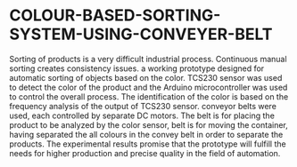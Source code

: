 # COLOUR-BASED-SORTING-SYSTEM-USING-CONVEYER-BELT

Sorting of products is a very difficult industrial process. Continuous manual sorting creates consistency issues. a working prototype designed for automatic sorting of objects based on the color. TCS230 sensor was used to detect the color of the product and the Arduino microcontroller was used to control the overall process. The identification of the color is based on the frequency analysis of the output of TCS230 sensor. conveyor belts were used, each controlled by separate DC motors. The belt is for placing the product to be analyzed by the color sensor, belt is for moving the container, having separated the all colours in the convey belt in order to separate the products. The experimental results promise that the prototype will fulfill the needs for higher production and precise quality in the field of automation.
